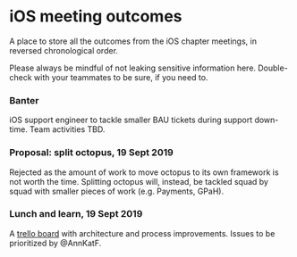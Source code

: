# iOS meeting outcomes

A place to store all the outcomes from the iOS chapter meetings, in reversed chronological order.

Please always be mindful of not leaking sensitive information here. Double-check with your teammates to be sure, if you need to.

### Banter
iOS support engineer to tackle smaller BAU tickets during support down-time.
Team activities TBD.
### Proposal: split octopus, 19 Sept 2019
Rejected as the amount of work to move octopus to its own framework is not worth the time. Splitting octopus will, instead, be tackled squad by squad with smaller pieces of work (e.g. Payments, GPaH).

### Lunch and learn, 19 Sept 2019
A [trello board](https://trello.com/b/7INoC8YK/improvements-architecture-process) with architecture and process improvements. Issues to be prioritized by @AnnKatF.
